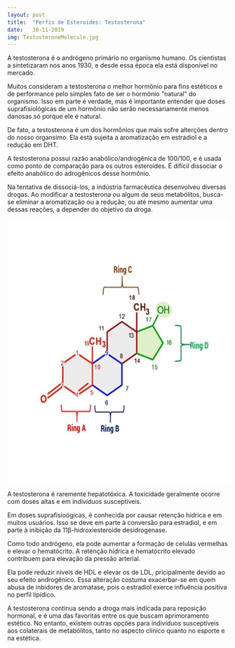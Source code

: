 ```yaml
---
layout: post
title:  "Perfis de Esteroides: Testosterona"
date:   30-11-2019
img: TestosteroneMolecule.jpg
---
```


A testosterona é o andrógeno primário no organismo humano. Os cientistas a sintetizaram
nos anos 1930, e desde essa época ela está disponível no mercado.

Muitos consideram a testosterona o melhor hormônio para fins estéticos e de performance
pelo simples fato de ser o hormônio "natural" do organismo. Isso em parte é verdade,
mas é importante entender que doses suprafisiológicas de um hormônio não serão necessariamente menos
danosas só porque ele é natural.

De fato, a testosterona é um dos hormônios que mais sofre alterções dentro do nosso organsimo.
Ela está sujeita a aromatização em estradiol e a redução em DHT. 

A testosterona possui razão anabólico/androgênica de 100/100, e é usada como ponto de comparação para os outros
esteroides. É difícil dissociar o efeito anabólico do adrogênicos desse hormônio.

Na tentativa de dissociá-los, a indústria farmacêutica desenvolveu diversas
drogas. Ao modificar a testosterona ou algum de seus metabólitos, busca-se
eliminar a aromatização ou a redução, ou até mesmo aumentar uma dessas reações, a depender
do objetivo da droga. 

<img src="/assets/img/TestosteroneMolecule.jpg" style="width:600px; height:600px;"/>

A testosterona é raremente hepatotóxica. A toxicidade geralmente ocorre com doses
altas e em indivíduos susceptíveis.

Em doses suprafisioógicas, é conhecida por causar retenção hídrica 
e em muitos usuários. Isso se deve em parte à conversão para estradiol, e em parte
à inibição da 11&beta;-hidroxiesteroide desidrogenase.

Como todo andrógeno, ela pode aumentar a formação de celulás vermelhas e
elevar o hematócrito. A retenção hídrica e hematócrito elevado contribuem para
elevação da pressão arterial.

Ela pode reduzir níveis de HDL e elevar os de LDL, pricipalmente devido
ao seu efeito androgênico. Essa alteração costuma exacerbar-se em quem abusa de inbidores
de aromatase, pois o estradiol exerce influência positiva no perfil lipídico.

A testosterona continua sendo a droga mais indicada para reposição hormonal, e é uma das
favoritas entre os que buscam aprimoramento estético. No entanto, existem outras opções para indivíduos
susceptíveis aos colaterais de metabólitos, tanto no aspecto clínico quanto no esporte
e na estética.
